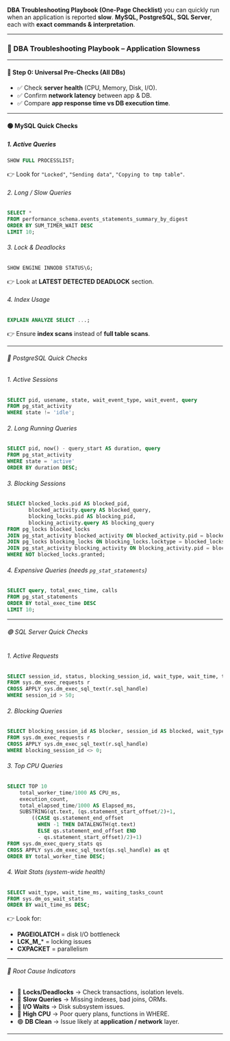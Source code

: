 **DBA Troubleshooting Playbook (One-Page Checklist)** you can quickly run when an application is reported **slow**.
**MySQL, PostgreSQL, SQL Server**, each with **exact commands & interpretation**.

---

### 🚨 DBA Troubleshooting Playbook – Application Slowness

---

#### 🔎 Step 0: Universal Pre-Checks (All DBs)

* ✅ Check **server health** (CPU, Memory, Disk, I/O).
* ✅ Confirm **network latency** between app & DB.
* ✅ Compare **app response time vs DB execution time**.

---

#### 🟢 MySQL Quick Checks

##### 1. Active Queries

```sql
SHOW FULL PROCESSLIST;
```

👉 Look for `"Locked"`, `"Sending data"`, `"Copying to tmp table"`.

###### 2. Long / Slow Queries

```sql
SELECT *
FROM performance_schema.events_statements_summary_by_digest
ORDER BY SUM_TIMER_WAIT DESC
LIMIT 10;
```

###### 3. Lock & Deadlocks

```sql
SHOW ENGINE INNODB STATUS\G;
```

👉 Look at **LATEST DETECTED DEADLOCK** section.

###### 4. Index Usage

```sql
EXPLAIN ANALYZE SELECT ...;
```

👉 Ensure **index scans** instead of **full table scans**.

---

###### 🔵 PostgreSQL Quick Checks

###### 1. Active Sessions

```sql
SELECT pid, usename, state, wait_event_type, wait_event, query
FROM pg_stat_activity
WHERE state != 'idle';
```

###### 2. Long Running Queries

```sql
SELECT pid, now() - query_start AS duration, query
FROM pg_stat_activity
WHERE state = 'active'
ORDER BY duration DESC;
```

###### 3. Blocking Sessions

```sql
SELECT blocked_locks.pid AS blocked_pid,
       blocked_activity.query AS blocked_query,
       blocking_locks.pid AS blocking_pid,
       blocking_activity.query AS blocking_query
FROM pg_locks blocked_locks
JOIN pg_stat_activity blocked_activity ON blocked_activity.pid = blocked_locks.pid
JOIN pg_locks blocking_locks ON blocking_locks.locktype = blocked_locks.locktype
JOIN pg_stat_activity blocking_activity ON blocking_activity.pid = blocking_locks.pid
WHERE NOT blocked_locks.granted;
```

###### 4. Expensive Queries (needs `pg_stat_statements`)

```sql
SELECT query, total_exec_time, calls
FROM pg_stat_statements
ORDER BY total_exec_time DESC
LIMIT 10;
```

---

###### 🟣 SQL Server Quick Checks

###### 1. Active Requests

```sql
SELECT session_id, status, blocking_session_id, wait_type, wait_time, text
FROM sys.dm_exec_requests r
CROSS APPLY sys.dm_exec_sql_text(r.sql_handle)
WHERE session_id > 50;
```

###### 2. Blocking Queries

```sql
SELECT blocking_session_id AS blocker, session_id AS blocked, wait_type, text
FROM sys.dm_exec_requests r
CROSS APPLY sys.dm_exec_sql_text(r.sql_handle)
WHERE blocking_session_id <> 0;
```

###### 3. Top CPU Queries

```sql
SELECT TOP 10
    total_worker_time/1000 AS CPU_ms,
    execution_count,
    total_elapsed_time/1000 AS Elapsed_ms,
    SUBSTRING(qt.text, (qs.statement_start_offset/2)+1,
        ((CASE qs.statement_end_offset
          WHEN -1 THEN DATALENGTH(qt.text)
          ELSE qs.statement_end_offset END
          - qs.statement_start_offset)/2)+1)
FROM sys.dm_exec_query_stats qs
CROSS APPLY sys.dm_exec_sql_text(qs.sql_handle) as qt
ORDER BY total_worker_time DESC;
```

###### 4. Wait Stats (system-wide health)

```sql
SELECT wait_type, wait_time_ms, waiting_tasks_count
FROM sys.dm_os_wait_stats
ORDER BY wait_time_ms DESC;
```

👉 Look for:

* **PAGEIOLATCH** = disk I/O bottleneck
* **LCK\_M\_**\* = locking issues
* **CXPACKET** = parallelism

---

###### 🚦 Root Cause Indicators

* 🔴 **Locks/Deadlocks** → Check transactions, isolation levels.
* 🔴 **Slow Queries** → Missing indexes, bad joins, ORMs.
* 🔴 **I/O Waits** → Disk subsystem issues.
* 🔴 **High CPU** → Poor query plans, functions in WHERE.
* 🟢 **DB Clean** → Issue likely at **application / network** layer.

---

